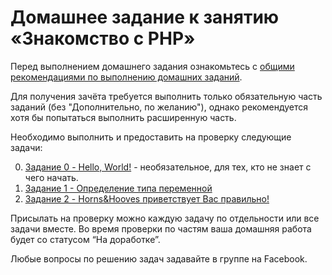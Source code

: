 # Домашнее задание к занятию «Знакомство с PHP»

Перед выполнением домашнего задания ознакомьтесь с [общими рекомендациями по выполнению домашних заданий](
../0-sharing/homework).

Для получения зачёта требуется выполнить только обязательную часть заданий (без "Дополнительно, по желанию"), однако рекомендуется хотя бы попытаться выполнить расширенную часть.

Необходимо выполнить и предоставить на проверку следующие задачи:

0. [Задание 0 - Hello, World!](1.1.0) - необязательное, для тех, кто не знает с чего начать.
1. [Задание 1 - Определение типа переменной](1.1.1)
2. [Задание 2 - Horns&Hooves приветствует Вас правильно!](1.1.2)

Присылать на проверку можно каждую задачу по отдельности или все задачи вместе. 
Во время проверки по частям ваша домашняя работа будет со статусом “На доработке”.

Любые вопросы по решению задач задавайте в группе на Facebook.
